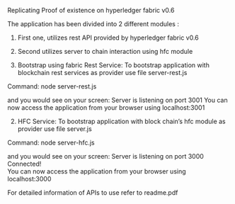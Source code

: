 Replicating Proof of existence on hyperledger fabric v0.6

The application has been divided into 2 different modules : 
1. First one, utilizes rest API provided by hyperledger fabric v0.6 
2. Second utilizes server to chain interaction using hfc module  


1. Bootstrap using fabric Rest Service: To bootstrap application with blockchain rest services as provider use file server-rest.js

Command: node server-rest.js 

and you would see on your screen: 
Server is listening on port 3001 
You can now access the application from your browser using localhost:3001 


2. HFC Service: To bootstrap application with block chain’s hfc module as provider use file server.js 

Command: node server-hfc.js 

and you would see on your screen: 
Server is listening on port 3000 Connected!  
You can now access the application from your browser using localhost:3000 

For detailed information of APIs to use refer to readme.pdf